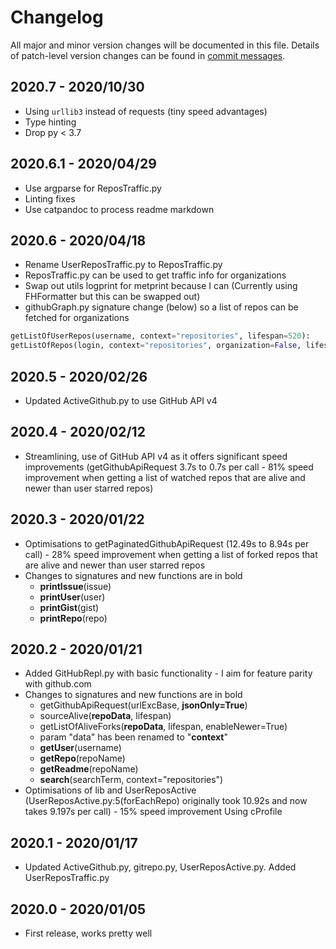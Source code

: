 # Changelog
All major and minor version changes will be documented in this file. Details of
patch-level version changes can be found in [commit messages](../../commits/master).

## 2020.7 - 2020/10/30
- Using `urllib3` instead of requests (tiny speed advantages)
- Type hinting
- Drop py < 3.7

## 2020.6.1 - 2020/04/29
- Use argparse for ReposTraffic.py
- Linting fixes
- Use catpandoc to process readme markdown

## 2020.6 - 2020/04/18
- Rename UserReposTraffic.py to ReposTraffic.py
- ReposTraffic.py can be used to get traffic info for organizations
- Swap out utils logprint for metprint because I can (Currently using
FHFormatter but this can be swapped out)
- githubGraph.py signature change (below) so a list of repos can be fetched
for organizations
```python
getListOfUserRepos(username, context="repositories", lifespan=520):
getListOfRepos(login, context="repositories", organization=False, lifespan=520):
```

## 2020.5 - 2020/02/26
- Updated ActiveGithub.py to use GitHub API v4

## 2020.4 - 2020/02/12
- Streamlining, use of GitHub API v4 as it offers significant speed improvements
(getGithubApiRequest 3.7s to 0.7s per call - 81% speed improvement when getting
a list of watched repos that are alive and newer than user starred repos)

## 2020.3 - 2020/01/22
- Optimisations to getPaginatedGithubApiRequest (12.49s to 8.94s per call) - 28%
  speed improvement when getting a list of forked repos that are alive and newer
  than user starred repos
- Changes to signatures and new functions are in bold
	- **printIssue**(issue)
	- **printUser**(user)
	- **printGist**(gist)
	- **printRepo**(repo)

## 2020.2 - 2020/01/21
- Added GitHubRepl.py with basic functionality - I aim for feature parity with
  github.com
- Changes to signatures and new functions are in bold
	- getGithubApiRequest(urlExcBase, **jsonOnly=True**)
	- sourceAlive(**repoData**, lifespan)
	- getListOfAliveForks(**repoData**, lifespan, enableNewer=True)
	- param "data" has been renamed to "**context**"
	- **getUser**(username)
	- **getRepo**(repoName)
	- **getReadme**(repoName)
	- **search**(searchTerm, context="repositories")
- Optimisations of lib and UserReposActive (UserReposActive.py:5(forEachRepo)
  originally took 10.92s and now takes 9.197s per call) - 15% speed improvement
  Using cProfile

## 2020.1 - 2020/01/17
- Updated ActiveGithub.py, gitrepo.py, UserReposActive.py. Added UserReposTraffic.py

## 2020.0 - 2020/01/05
- First release, works pretty well
